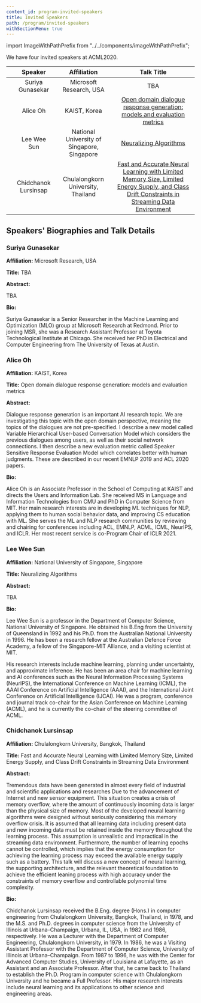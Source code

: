 ```yaml
---
content_id: program-invited-speakers
title: Invited Speakers
path: /program/invited-speakers
withSectionMenu: true
---
```


import ImageWithPathPrefix from "../../components/imageWithPathPrefix";

We have four invited speakers at ACML2020.



|  | Speaker  | Affiliation  | Talk Title  |
|:---:|:---:|:---:|:---:|
| <ImageWithPathPrefix width="200px" src="/invited-speakers/SuriyaGunasekar.jpg"/> | Suriya Gunasekar | Microsoft Research, USA | TBA |
| <ImageWithPathPrefix width="200px" src="/invited-speakers/AliceOh.jpg"/> | Alice Oh | KAIST, Korea | [Open domain dialogue response generation: models and evaluation metrics](#alice-oh) |
| <ImageWithPathPrefix width="200px" src="/invited-speakers/WeeSunLee.jpg"/> | Lee Wee Sun | National University of Singapore, Singapore | [Neuralizing Algorithms](#lee-wee-sun) |
| <ImageWithPathPrefix width="200px" src="/invited-speakers/chidchnok.jpg"/> | Chidchanok Lursinsap | Chulalongkorn University, Thailand |  [Fast and Accurate Neural Learning with Limited Memory Size, Limited Energy Supply, and Class Drift Constraints in Streaming Data Environment](#chidchanok-lursinsap) |

## Speakers' Biographies and Talk Details

### Suriya Gunasekar
<div align="center">
    <ImageWithPathPrefix width="200px" src="pathPrefix::/invited-speakers/SuriyaGunasekar.jpg"/> 
</div>

**Affiliation:** Microsoft Research, USA

**Title:** TBA

**Abstract:**

TBA

**Bio:**

Suriya Gunasekar is a Senior Researcher in the Machine Learning and Optimization (MLO) group at Microsoft Research at Redmond. Prior to joining MSR, she was a Research Assistant Professor at Toyota Technological Institute at Chicago. She received her PhD in Electrical and Computer Engineering from The University of Texas at Austin. 

### Alice Oh
<div align="center">
    <ImageWithPathPrefix width="200px" src="pathPrefix::/invited-speakers/AliceOh.jpg"/> 
</div>

**Affiliation:** KAIST, Korea

**Title:** Open domain dialogue response generation: models and evaluation metrics

**Abstract:**

Dialogue response generation is an important AI research topic. We are investigating this topic with the open domain perspective, meaning the topics of the dialogues are not pre-specified. I describe a new model called Variable Hierarchical User-based Conversation Model which considers the previous dialogues among users, as well as their social network connections. I then describe a new evaluation metric called Speaker Sensitive Response Evaluation Model which correlates better with human judgments. These are described in our recent EMNLP 2019 and ACL 2020 papers.

**Bio:**

Alice Oh is an Associate Professor in the School of Computing at KAIST and directs the Users and Information Lab. She received MS in Language and Information Technologies from CMU and PhD in Computer Science from MIT. Her main research interests are in developing ML techniques for NLP, applying them to human social behavior data, and improving CS education with ML. She serves the ML and NLP research communities by reviewing and chairing for conferences including ACL, EMNLP, ACML, ICML, NeurIPS, and ICLR. Her most recent service is co-Program Chair of ICLR 2021.

### Lee Wee Sun
<div align="center">
    <ImageWithPathPrefix width="200px" src="pathPrefix::/invited-speakers/WeeSunLee.jpg"/> 
</div>

**Affiliation:** National University of Singapore, Singapore

**Title:** Neuralizing Algorithms

**Abstract:**

TBA

**Bio:**

Lee Wee Sun is a professor in the Department of Computer Science, National University of Singapore. He obtained his B.Eng from the University of Queensland in 1992 and his Ph.D. from the Australian National University in 1996. He has been a research fellow at the Australian Defence Force Academy, a fellow of the Singapore-MIT Alliance, and a visiting scientist at MIT.  

His research interests include machine learning, planning under uncertainty, and approximate inference. He has been an area chair for machine learning and AI conferences such as the Neural Information Processing Systems (NeurIPS), the International Conference on Machine Learning (ICML), the AAAI Conference on Artificial Intelligence (AAAI), and the International Joint Conference on Artificial Intelligence (IJCAI). He was a program, conference and journal track co-chair for the Asian Conference on Machine Learning (ACML), and he is currently the co-chair of the steering committee of ACML.


### Chidchanok Lursinsap
<div align="center">
    <ImageWithPathPrefix width="200px" src="pathPrefix::/invited-speakers/chidchnok.jpg"/> 
</div>

**Affiliation:** Chulalongkorn University, Bangkok, Thailand

**Title:** Fast and Accurate Neural Learning with Limited Memory Size, Limited Energy Supply, and Class Drift Constraints in Streaming Data Environment

**Abstract:**

Tremendous data have been generated in almost every field of industrial and scientific applications and researches Due to the advancement of Internet and new sensor equipment. This situation creates a crisis of memory overflow, where the amount of continuously incoming data is larger than the physical size of memory. Most of the developed neural learning algorithms were designed without seriously considering this memory overflow crisis. It is assumed that all learning data including present data and new incoming data must be retained inside the memory throughout the learning process. This assumption is unrealistic and impractical in the streaming data environment. Furthermore, the number of learning epochs cannot be controlled, which implies that the energy consumption for achieving the learning process may exceed the available energy supply such as a battery. This talk will discuss a new concept of neural learning, the supporting architecture, and the relevant theoretical foundation to achieve the efficient leaning process with high accuracy under the constraints of memory overflow and controllable polynomial time complexity.

**Bio:**

Chidchanok Lursinsap received the B.Eng. degree (Hons.) in computer engineering from Chulalongkorn University, Bangkok,
Thailand, in 1978, and the M.S. and Ph.D. degrees in computer science from the University of Illinois at
Urbana–Champaign, Urbana, IL, USA, in 1982 and 1986, respectively.
He was a Lecturer with the Department of Computer Engineering, Chulalongkorn University, in 1979. In 1986,
he was a Visiting Assistant Professor with the Department of Computer Science, University of Illinois at Urbana–Champaign.
From 1987 to 1996, he was with the Center for Advanced Computer Studies, University of Louisiana at Lafayette,
as an Assistant and an Associate Professor.
After that, he came back to Thailand to establish the Ph.D. Program in computer science with Chulalongkorn University
and he became a Full Professor. His major research interests include neural learning and its applications to other science and engineering areas.